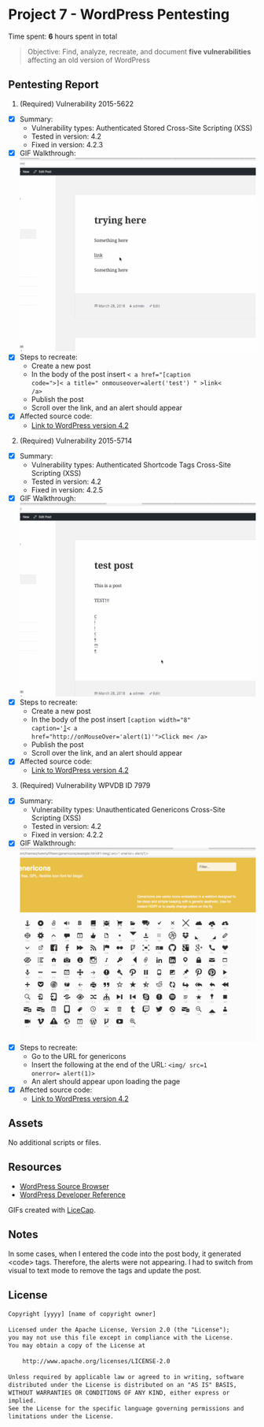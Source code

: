# Project 7 - WordPress Pentesting

Time spent: **6** hours spent in total

> Objective: Find, analyze, recreate, and document **five vulnerabilities** affecting an old version of WordPress

## Pentesting Report

1. (Required) Vulnerability 2015-5622
  - [x] Summary: 
    - Vulnerability types: Authenticated Stored Cross-Site Scripting (XSS)
    - Tested in version: 4.2
    - Fixed in version: 4.2.3
  - [x] GIF Walkthrough: ![link](https://github.com/kballard237/CodePathWeek7/blob/master/Authenticated_Stored_XSS.gif)
  - [x] Steps to recreate: 
    - Create a new post
    - In the body of the post insert <code>< a href="[caption code=">]</a >< a title=" onmouseover=alert('test')  " >link< /a></code>
    - Publish the post
    - Scroll over the link, and an alert should appear
  - [x] Affected source code:
    - [Link to WordPress version 4.2](https://github.com/WordPress/WordPress/releases?after=4.2.2)
2. (Required) Vulnerability 2015-5714
  - [x] Summary: 
    - Vulnerability types: Authenticated Shortcode Tags Cross-Site Scripting (XSS)
    - Tested in version: 4.2
    - Fixed in version: 4.2.5
  - [x] GIF Walkthrough: ![link](https://github.com/kballard237/CodePathWeek7/blob/master/Authenticated_Shortcode_Tags_XSS.gif)
  - [x] Steps to recreate: 
    - Create a new post
    - In the body of the post insert <code>[caption width="8" caption='<a href="' ">]</a >< a href="http://onMouseOver='alert(1)'">Click me< /a></code>
    - Publish the post
    - Scroll over the link, and an alert should appear 
  - [x] Affected source code:
    - [Link to WordPress version 4.2](https://github.com/WordPress/WordPress/releases?after=4.2.2)
3. (Required) Vulnerability WPVDB ID 7979
  - [x] Summary: 
    - Vulnerability types: Unauthenticated Genericons Cross-Site Scripting (XSS)
    - Tested in version: 4.2
    - Fixed in version: 4.2.2
  - [x] GIF Walkthrough: ![link](https://github.com/kballard237/CodePathWeek7/blob/master/Unauthenticated_Genericons_XSS.gif)
  - [x] Steps to recreate: 
    - Go to the URL for genericons 
    - Insert the following at the end of the URL: <code><img/ src=1 onerror= alert(1)></code>
    - An alert should appear upon loading the page 
  - [x] Affected source code:
    - [Link to WordPress version 4.2](https://github.com/WordPress/WordPress/releases?after=4.2.2)

## Assets

No additional scripts or files. 

## Resources

- [WordPress Source Browser](https://core.trac.wordpress.org/browser/)
- [WordPress Developer Reference](https://developer.wordpress.org/reference/)

GIFs created with [LiceCap](http://www.cockos.com/licecap/).

## Notes

In some cases, when I entered the code into the post body, it generated &lt;code&gt; tags. Therefore, the alerts were not appearing. I had to switch from visual to text mode to remove the tags and update the post. 

## License

    Copyright [yyyy] [name of copyright owner]

    Licensed under the Apache License, Version 2.0 (the "License");
    you may not use this file except in compliance with the License.
    You may obtain a copy of the License at

        http://www.apache.org/licenses/LICENSE-2.0

    Unless required by applicable law or agreed to in writing, software
    distributed under the License is distributed on an "AS IS" BASIS,
    WITHOUT WARRANTIES OR CONDITIONS OF ANY KIND, either express or implied.
    See the License for the specific language governing permissions and
    limitations under the License.
